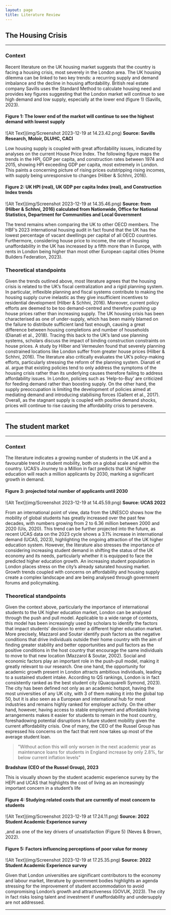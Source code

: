 ```yaml
---
layout: page
title: Literature Review
---
```

## The Housing Crisis
---
### Context
Recent literature on the UK housing market suggests that the country is facing a housing crisis, most severely in the London area. The UK housing dilemma can be linked to two key trends: a recurring supply and demand imbalance and the decline in housing affordability. British real estate company Savills uses the Standard Method to calculate housing need and provides key figures suggesting that the London market will continue to see high demand and low supply, especially at the lower end (figure 1) (Savills, 2023).

#### Figure 1: The lower end of the market will continue to see the highest demand with lowest supply
![Alt Text](img/Screenshot 2023-12-19 at 14.23.42.png)
**Source: Savills Research, Moloir, DLUHC, CACI**

Low housing supply is coupled with great affordability issues, indicated by analyses on the current House Price Index. The following figure maps the trends in the HPI, GDP per capita, and construction rates between 1974 and 2015, showing HPI exceeding GDP per capita, most extremely in London. This paints a concerning picture of rising prices outstripping rising incomes, with supply being unresponsive to changes (Hilber & Schhni, 2016).

#### Figure 2: UK HPI (real), UK GDP per capita Index (real), and Construction Index trends
![Alt Text](img/Screenshot 2023-12-19 at 14.35.46.png)
**Source: from (Hilber & Schhni, 2016) calculated from Nationwide, Office for National Statistics, Department for Communities and Local Government**

The trend remains when comparing the UK to other OECD members. The HBF’s 2023 international housing audit in fact found that the UK has the lowest percentage of vacant dwellings per capital of all OECD countries. Furthermore, considering house price to income, the rate of housing unaffordability in the UK has increased by a fifth more than in Europe, with rents in London being higher than most other European capital cities (Home Builders Federation, 2023).

### Theoretical standpoints
Given the trends outlined above, most literature agrees that the housing crisis is related to the UK’s fiscal centralization and a rigid planning system. In particular, inflexible planning and fiscal systems contribute to making the housing supply curve inelastic as they give insufficient incentives to residential development (Hilber & Schhni, 2016). Moreover, current policy efforts are deemed to be too demand-centred and therefore pushing up house prices rather than increasing supply.
The UK housing crisis has been characterised as one of under-supply, which has been mainly blamed on the failure to distribute sufficient land fast enough, causing a great difference between housing completions and number of households (Dianati et al., 2018). Tracing this back to the UK’s land use planning systems, scholars discuss the impact of binding construction constraints on house prices. A study by Hilber and Vermeulen found that severely planning constrained locations like London suffer from greater house prices (Hilber & Schhni, 2016). 
The literature also critically evaluates the UK’s policy-making efforts, particularly stressing the reform of the planning system. Dianati et al. argue that existing policies tend to only address the symptoms of the housing crisis rather than its underlying causes therefore failing to address affordability issues. In London, policies such as ‘Help-to-Buy’ are criticized for feeding demand rather than boosting supply. On the other hand, the supply preoccupation is limiting the development of policies aimed at mediating demand and introducing stabilising forces (Gallent et al., 2017). Overall, as the stagnant supply is coupled with positive demand shocks, prices will continue to rise causing the affordability crisis to persevere.

---
## The student market
---
### Context
The literature indicates a growing number of students in the UK and a favourable trend in student mobility, both on a global scale and within the country. UCAS’s Journey to a Million in fact predicts that UK higher education will reach a million applicants by 2030, marking a significant growth in demand.

#### Figure 3: projected total number of applicants until 2030
![Alt Text](img/Screenshot 2023-12-19 at 14.45.59.png)
**Source: UCAS 2022**

From an international point of view, data from the UNESCO shows how the mobility of global students has greatly increased over the past few decades, with numbers growing from 2 to 6.36 million between 2000 and 2020 (Uis, 2020). This trend can be further projected into the future, as recent UCAS data on the 2023 cycle shows a 3.1% increase in international demand (UCAS, 2023), highlighting the ongoing attraction of the UK higher education system.
However, the literature also stresses the importance of considering increasing student demand in shifting the status of the UK economy and its needs, particularly whether it is equipped to face the predicted higher education growth. An increasing student population in London places stress on the city’s already saturated housing market. Growth trends coupled with concerns on affordability and housing supply create a complex landscape and are being analysed through government forums and policymaking.

### Theoretical standpoints
Given the context above, particularly the importance of international students to the UK higher education market, London can be analysed through the push and pull model. Applicable to a wide range of contexts, this model has been increasingly used by scholars to identify the factors that impact students’ decision to enter a different higher education market. More precisely, Mazzarol and Soutar identify push factors as the negative conditions that drive individuals outside their home country with the aim of finding greater stability and better opportunities and pull factors as the positive conditions in the host country that encourage the same individuals to move to that new location (Mazzarol & Soutar, 2002).
Social and economic factors play an important role in the push-pull model, making it greatly relevant to our research. One one hand, the opportunity for academic growth present in London attracts ambitious individuals, leading to a sustained student intake. According to QS rankings, London is in fact consistently ranked as the best student city (Quacquarelli Symond, 2023). The city has been defined not only as an academic hotspot, having the most universities of any UK city, with 3 of them making it into the global top 50, but it is also seen as a European and international hub for most industries and remains highly ranked for employer activity. On the other hand, however, having access to stable employment and affordable living arrangements makes it easier for students to remain in the host country, foreshadowing potential disruptions in future student mobility given the current affordability crisis. One of many, the CEO of the Russel Group has expressed his concerns on the fact that rent now takes up most of the average student loan.

> "Without action this will only worsen in the next academic year as maintenance loans for students in England increase by only 2.8%, far below current inflation levels"

**Bradshaw (CEO of the Russel Group), 2023**

This is visually shown by the student academic experience survey by the HEPI and UCAS that highlights the cost of living as an increasingly important concern in a student’s life 

#### Figure 4: Studying related costs that are currently of most concern to students
![Alt Text](img/Screenshot 2023-12-19 at 17.24.11.png)
**Source: 2022 Student Academic Experience survey**

,and as one of the key drivers of unsatisfaction (Figure 5) (Neves & Brown, 2022).

#### Figure 5: Factors influencing perceptions of poor value for money
![Alt Text](img/Screenshot 2023-12-19 at 17.25.35.png)
**Source: 2022 Student Academic Experience survey**

Given that London universities are significant contributors to the economy and labour market, literature by government bodies highlights an agenda stressing for the improvement of student accommodation to avoid compromising London’s growth and attractiveness (GOVUK, 2023). The city in fact risks losing talent and investment if unaffordability and undersupply are not addressed.

---
